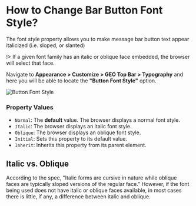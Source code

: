 # How to Change Bar Button Font Style?

The font style property allows you to make message bar button text appear italicized (i.e. sloped, or slanted)

!> If a given font family has an italic or oblique face embedded, the browser will select that face.

Navigate to **Appearance > Customize > GEO Top Bar > Typography** and here you will be able to locate the **"Button Font Style"** option.

![Button Font Style](http://res.cloudinary.com/mypreview/image/upload/v1492212315/message-font-style_medo2a.gif)

### Property Values

* ```Normal```:  The **default** value. The browser displays a normal font style.
* ```Italic```: The browser displays an italic font style.
* ```Oblique```: The browser displays an oblique font style.
* ```Initial```: Sets this property to its default value.
* ```Inherit```: Inherits this property from its parent element.

## Italic vs. Oblique

According to the spec, "Italic forms are cursive in nature while oblique faces are typically sloped versions of the regular face." However, if the font being used does not have italic or oblique faces available, in most cases there is little, if any, a difference between italic and oblique.
